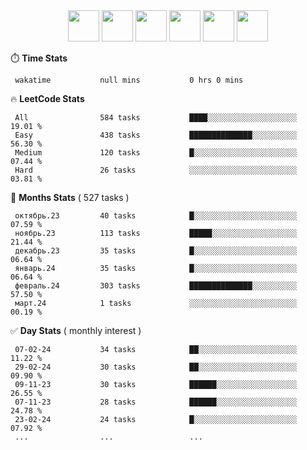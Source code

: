 <div align="center"><img src="https://assets.leetcode.com/static_assets/marketing/2024-50-lg.png" width="50" height="50"> <img src="https://assets.leetcode.com/static_assets/marketing/lg50.png" width="50" height="50"> <img src="https://leetcode.com/static/images/badges/dcc-2024-2.png" width="50" height="50"> <img src="https://leetcode.com/static/images/badges/dcc-2024-1.png" width="50" height="50"> <img src="https://leetcode.com/static/images/badges/dcc-2023-12.png" width="50" height="50"> <img src="https://leetcode.com/static/images/badges/dcc-2023-11.png" width="50" height="50"> </div>

⏱️ **Time Stats**
```text
 wakatime           null mins           0 hrs 0 mins        
```

🔥 **LeetCode Stats**
```text
 All                584 tasks           ████░░░░░░░░░░░░░░░░░░░░  19.01 %             
 Easy               438 tasks           ██████████████░░░░░░░░░░  56.30 %             
 Medium             120 tasks           █░░░░░░░░░░░░░░░░░░░░░░░  07.44 %             
 Hard               26 tasks            ░░░░░░░░░░░░░░░░░░░░░░░░  03.81 %             
```

👊 **Months Stats** ( 527 tasks )
```text
 октябрь.23         40 tasks            █░░░░░░░░░░░░░░░░░░░░░░░  07.59 %             
 ноябрь.23          113 tasks           █████░░░░░░░░░░░░░░░░░░░  21.44 %             
 декабрь.23         35 tasks            █░░░░░░░░░░░░░░░░░░░░░░░  06.64 %             
 январь.24          35 tasks            █░░░░░░░░░░░░░░░░░░░░░░░  06.64 %             
 февраль.24         303 tasks           ██████████████░░░░░░░░░░  57.50 %             
 март.24            1 tasks             ░░░░░░░░░░░░░░░░░░░░░░░░  00.19 %             
```

✅ **Day Stats** ( monthly interest )
```text
 07-02-24           34 tasks            ██░░░░░░░░░░░░░░░░░░░░░░  11.22 %             
 29-02-24           30 tasks            ██░░░░░░░░░░░░░░░░░░░░░░  09.90 %             
 09-11-23           30 tasks            ██████░░░░░░░░░░░░░░░░░░  26.55 %             
 07-11-23           28 tasks            ██████░░░░░░░░░░░░░░░░░░  24.78 %             
 23-02-24           24 tasks            █░░░░░░░░░░░░░░░░░░░░░░░  07.92 %             
 ...                ...                 ...                 
```

